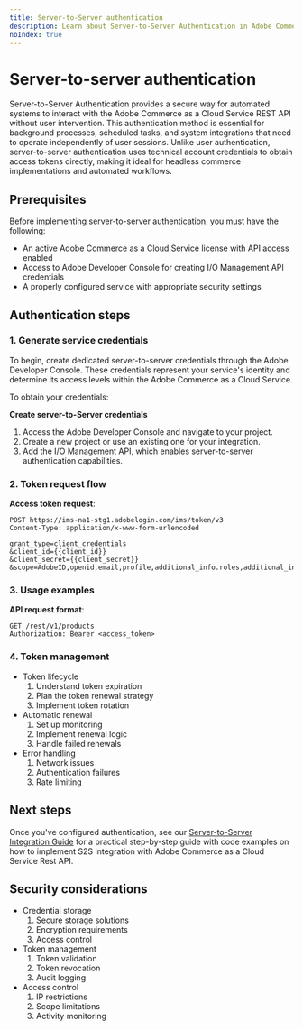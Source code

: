 ```yaml
---
title: Server-to-Server authentication
description: Learn about Server-to-Server Authentication in Adobe Commerce as a Cloud Service.
noIndex: true
---
```


# Server-to-server authentication

Server-to-Server Authentication provides a secure way for automated systems to interact with the Adobe Commerce as a Cloud Service REST API without user intervention. This authentication method is essential for background processes, scheduled tasks, and system integrations that need to operate independently of user sessions. Unlike user authentication, server-to-server authentication uses technical account credentials to obtain access tokens directly, making it ideal for headless commerce implementations and automated workflows.

## Prerequisites

Before implementing server-to-server authentication, you must have the following:

- An active Adobe Commerce as a Cloud Service license with API access enabled
- Access to Adobe Developer Console for creating I/O Management API credentials
- A properly configured service with appropriate security settings

## Authentication steps

### 1. Generate service credentials

To begin, create dedicated server-to-server credentials through the Adobe Developer Console. These credentials represent your service's identity and determine its access levels within the Adobe Commerce as a Cloud Service.

To obtain your credentials:

**Create server-to-Server credentials**

  1. Access the Adobe Developer Console and navigate to your project.
  1. Create a new project or use an existing one for your integration.
  1. Add the I/O Management API, which enables server-to-server authentication capabilities.

### 2. Token request flow

**Access token request**:

```http
POST https://ims-na1-stg1.adobelogin.com/ims/token/v3
Content-Type: application/x-www-form-urlencoded

grant_type=client_credentials
&client_id={{client_id}}
&client_secret={{client_secret}}
&scope=AdobeID,openid,email,profile,additional_info.roles,additional_info.projectedProductContext
```

### 3. Usage examples

**API request format**:

  ```http
  GET /rest/v1/products
  Authorization: Bearer <access_token>
  ```

### 4. Token management

- Token lifecycle
  1. Understand token expiration
  1. Plan the token renewal strategy
  1. Implement token rotation
- Automatic renewal
  1. Set up monitoring
  1. Implement renewal logic
  1. Handle failed renewals
- Error handling
  1. Network issues
  1. Authentication failures
  1. Rate limiting

## Next steps

Once you've configured authentication, see our [Server-to-Server Integration Guide](./s2s-integration.md) for a practical step-by-step guide with code examples on how to implement S2S integration with Adobe Commerce as a Cloud Service Rest API.

## Security considerations

- Credential storage
  1. Secure storage solutions
  1. Encryption requirements
  1. Access control
- Token management
  1. Token validation
  1. Token revocation
  1. Audit logging
- Access control
  1. IP restrictions
  1. Scope limitations
  1. Activity monitoring

